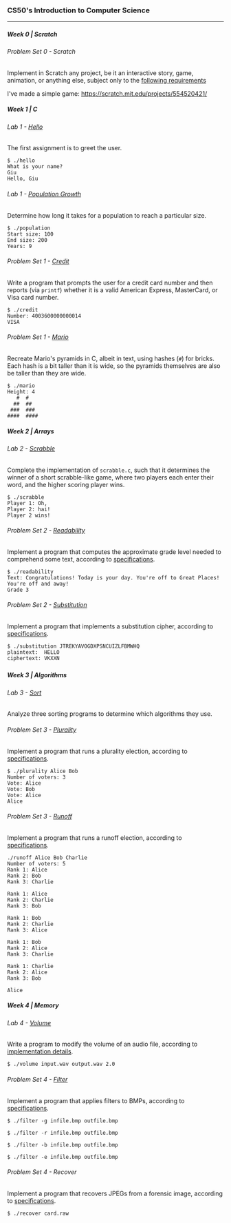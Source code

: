 ### CS50's Introduction to Computer Science

______________________________________________________________________________________________________

##### Week 0 | Scratch

###### Problem Set 0 - Scratch

Implement in Scratch any project, be it an  interactive story, game, animation, or anything else, subject only to  the [following requirements](https://cs50.harvard.edu/x/2021/psets/0/scratch/#scratch)

I've made a simple game: https://scratch.mit.edu/projects/554520421/



##### Week 1 | C

###### Lab 1 - [Hello](https://github.com/sougiu/CS50-s-Introduction/blob/main/hello.c)

The first assignment is to greet the user.

```
$ ./hello
What is your name?
Giu
Hello, Giu
```



###### Lab 1 - [Population Growth](https://github.com/sougiu/CS50-s-Introduction/blob/main/population.c)

Determine how long it takes for a population to reach a particular size.

```
$ ./population
Start size: 100
End size: 200
Years: 9
```



###### Problem Set 1 - [Credit](https://github.com/sougiu/CS50-s-Introduction/blob/main/credit.c)

Write a program that prompts the user for a credit card number and then reports (via `printf`) whether it is a valid American Express, MasterCard, or Visa card number.

```
$ ./credit
Number: 4003600000000014
VISA
```



###### Problem Set 1 - [Mario](https://github.com/sougiu/CS50-s-Introduction/blob/main/mario.c)

Recreate Mario's pyramids in C, albeit in text, using hashes (`#`) for bricks. Each hash is a bit taller than it is wide,  so the pyramids themselves are also be taller than they are wide.

```
$ ./mario
Height: 4
   #  #
  ##  ##
 ###  ###
####  ####
```



##### Week 2 | Arrays

###### Lab 2 - [Scrabble](https://github.com/sougiu/CS50-s-Introduction/blob/main/scrabble.c)

Complete the implementation of `scrabble.c`, such that it determines the winner of a short scrabble-like game, where two players each enter their word, and the higher scoring player wins.

```
$ ./scrabble
Player 1: Oh,
Player 2: hai!
Player 2 wins!
```



###### Problem Set 2 - [Readability](https://github.com/sougiu/CS50-s-Introduction/blob/main/readability.c)

Implement a program that computes the approximate grade level needed to comprehend some text, according to [specifications]( https://cs50.harvard.edu/x/2021/psets/2/readability/#specification]).

```
$ ./readability
Text: Congratulations! Today is your day. You're off to Great Places! You're off and away!
Grade 3
```



###### Problem Set 2 - [Substitution](https://github.com/sougiu/CS50-s-Introduction/blob/main/substitution.c)

Implement a program that implements a substitution cipher, according to [specifications](https://cs50.harvard.edu/x/2021/psets/2/substitution/#specification).

```
$ ./substitution JTREKYAVOGDXPSNCUIZLFBMWHQ
plaintext:  HELLO
ciphertext: VKXXN
```

##### 

##### Week 3 | Algorithms

###### Lab 3 - [Sort](https://github.com/sougiu/CS50-s-Introduction/tree/main/sorted)

Analyze three sorting programs to determine which algorithms they use.



###### Problem Set 3 - [Plurality](https://github.com/sougiu/CS50-s-Introduction/blob/main/plurality.c)

Implement a program that runs a plurality election, according to [specifications](https://cs50.harvard.edu/x/2021/psets/3/plurality/#specification).

```
$ ./plurality Alice Bob
Number of voters: 3
Vote: Alice
Vote: Bob
Vote: Alice
Alice
```



###### Problem Set 3 - [Runoff](https://github.com/sougiu/CS50-s-Introduction/blob/main/runoff.c)

Implement a program that runs a runoff election, according to [specifications](https://cs50.harvard.edu/x/2021/psets/3/runoff/#specification).

```
./runoff Alice Bob Charlie
Number of voters: 5
Rank 1: Alice
Rank 2: Bob
Rank 3: Charlie

Rank 1: Alice
Rank 2: Charlie
Rank 3: Bob

Rank 1: Bob
Rank 2: Charlie
Rank 3: Alice

Rank 1: Bob
Rank 2: Alice
Rank 3: Charlie

Rank 1: Charlie
Rank 2: Alice
Rank 3: Bob

Alice
```



##### Week 4 | Memory

###### Lab 4 - [Volume](https://github.com/sougiu/CS50-s-Introduction/tree/main/volume)

Write a program to modify the volume of an audio file, according to [implementation details](https://cs50.harvard.edu/x/2021/labs/4/#implementation-details).

```
$ ./volume input.wav output.wav 2.0
```



###### Problem Set 4 - [Filter](https://github.com/sougiu/CS50-s-Introduction/blob/main/filter/filter.c)

Implement a program that applies filters to BMPs, according to [specifications](https://cs50.harvard.edu/x/2021/psets/4/filter/more/#specification).

```
$ ./filter -g infile.bmp outfile.bmp

$ ./filter -r infile.bmp outfile.bmp

$ ./filter -b infile.bmp outfile.bmp

$ ./filter -e infile.bmp outfile.bmp
```



###### Problem Set 4 - Recover

Implement a program that recovers JPEGs from a forensic image, according to [specifications]([Specification](https://cs50.harvard.edu/x/2021/psets/4/recover/#specification)).

```
$ ./recover card.raw
```

